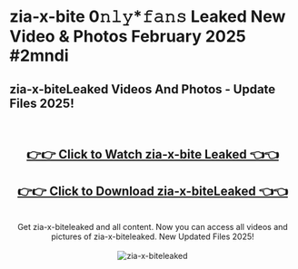 # zia-x-bite 0𝚗𝚕𝚢*𝚏𝚊𝚗𝚜 Leaked New Video & Photos February 2025 #2mndi

<h2>zia-x-biteLeaked Videos And Photos - Update Files 2025!</h2>
<br>
<div align="center">
<h2><a href="https://mediaupload.pro?title=zia-x-bite&ref=11F" rel="nofollow">👉👉 Click to Watch zia-x-bite Leaked 👈👈</a></h2>
<h2><a href="https://mediaupload.pro?title=zia-x-bite&ref=11F" rel="nofollow">👉👉 Click to Download zia-x-biteLeaked 👈👈</a></h2>
<br>
Get zia-x-biteleaked and all content. Now you can access all videos and pictures of zia-x-biteleaked. New Updated Files 2025!
<br>
<br>
<a href="https://mediaupload.pro?title=zia-x-bite&ref=11F" rel="nofollow" data-target="animated-image.originalLink"><img src="https://i.ibb.co/Gkj2r4b/banner.png" alt="zia-x-biteleaked" style="max-width: 100%; display: inline-block;" data-target="animated-image.originalImage"></a>
</div>
<br>

